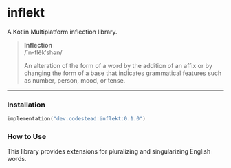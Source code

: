 # inflekt

A Kotlin Multiplatform inflection library.

> **Inflection** \
> /ĭn-flĕk′shən/
> 
> An alteration of the form of a word by the addition of an affix or by changing the form of a base that indicates grammatical features such as number, person, mood, or tense.

---

### Installation

```kotlin
implementation("dev.codestead:inflekt:0.1.0")
```

### How to Use

This library provides extensions for pluralizing and singularizing English words.

####

